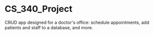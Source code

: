 # CS_340_Project
CRUD app designed for a doctor's office: schedule appointments, add patients and staff to a database, and more.
